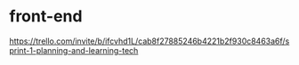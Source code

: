 # front-end

https://trello.com/invite/b/ifcvhd1L/cab8f27885246b4221b2f930c8463a6f/sprint-1-planning-and-learning-tech
